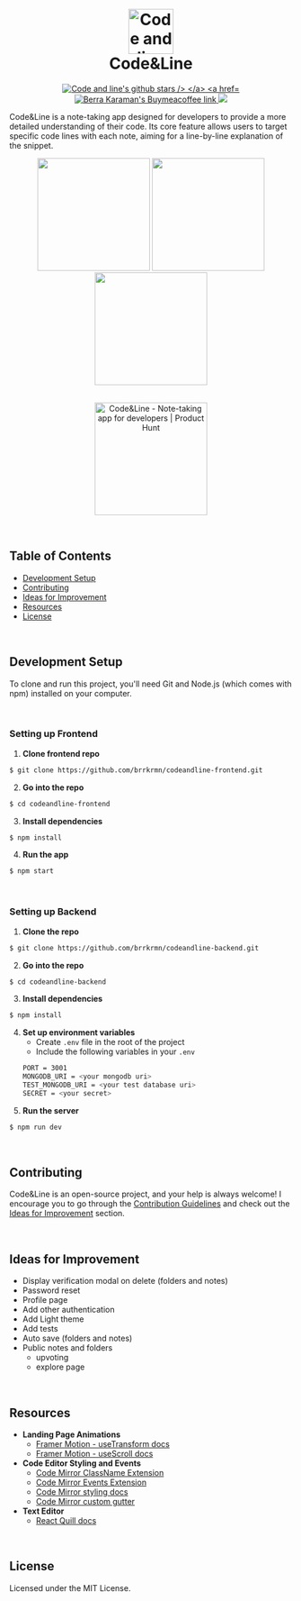 <h1 align="center">
  <br>
  <img src="https://github.com/brrkrmn/codeandline-frontend/assets/92817363/8f78f2bc-25e8-49eb-a614-b8232cf76bd4" alt="Code and line logo" width="80">
  <br>
  Code&Line
  <br>
</h1>

<p align="center">
  <a href="https://github.com/brrkrmn/codeandline-backend/stargazers">
    <img src="https://img.shields.io/github/stars/brrkrmn/codeandline-backend" alt="Code and line's github stars />
  </a>
  <a href="https://buymeacoffee.com/berrakaraman">
    <img src="https://img.shields.io/badge/Buy%20me%20a%20coffee-048754?logo=buymeacoffee" alt="Berra Karaman's Buymeacoffee link" />
  </a>
  <a>
    <img src="https://vercelbadge.vercel.app/api/brrkrmn/codeandline-frontend?style=plastic" />
  </a>
</p>

Code&Line is a note-taking app designed for developers to provide a more detailed understanding of their code. Its core feature allows users to target specific code lines with each note, aiming for a line-by-line explanation of the snippet.

<div align="center">
  <img width="200" src="https://github.com/brrkrmn/codeandline-frontend/assets/92817363/a6b0fbee-ec57-4af5-93be-ce10a2f07eb9"/>
  <img width="200" src="https://github.com/brrkrmn/codeandline-frontend/assets/92817363/6ec46148-ce1d-4454-a67d-6fa8a24c9e2d"/>
  <img width="200" src="https://github.com/brrkrmn/codeandline-frontend/assets/92817363/976c5909-f5d7-4d53-b6d2-b20fc197321d"/>
</div>
<br>

<p align="center">
  <a href="https://www.producthunt.com/posts/code-line?embed=true&utm_source=badge-featured&utm_medium=badge&utm_souce=badge-code&#0045;line" target="_blank"><img src="https://api.producthunt.com/widgets/embed-image/v1/featured.svg?post_id=458788&theme=light" alt="Code&#0038;Line - Note&#0045;taking&#0032;app&#0032;for&#0032;developers | Product Hunt" width="200" /></a>
</p>

<br>

## Table of Contents
- [Development Setup](#development-setup)
- [Contributing](#contributing)
- [Ideas for Improvement](#ideas-for-improvement)
- [Resources](#resources)
- [License](#license)

<br>

## Development Setup

To clone and run this project, you'll need Git and Node.js (which comes with npm) installed on your computer.

<br>

### Setting up Frontend

1. **Clone frontend repo**
```bash
$ git clone https://github.com/brrkrmn/codeandline-frontend.git
```
2. **Go into the repo**
```bash
$ cd codeandline-frontend
```
3. **Install dependencies**
```bash
$ npm install
```
4. **Run the app**
```bash
$ npm start
```

<br>

### Setting up Backend

1. **Clone the repo**
```bash
$ git clone https://github.com/brrkrmn/codeandline-backend.git
```
2. **Go into the repo**
```bash
$ cd codeandline-backend
```
3. **Install dependencies**
```bash
$ npm install
```
4. **Set up environment variables**
   * Create `.env` file in the root of the project
   * Include the following variables in your `.env`
    ```bash
    PORT = 3001
    MONGODB_URI = <your mongodb uri>
    TEST_MONGODB_URI = <your test database uri>
    SECRET = <your secret>
    ``` 
5. **Run the server**
```bash
$ npm run dev
```

<br>

## Contributing

Code&Line is an open-source project, and your help is always welcome! I encourage you to go through the [Contribution Guidelines](CONTRIBUTING.md) and check out the [Ideas for Improvement](#ideas-for-improvement) section.

<br>

## Ideas for Improvement
- Display verification modal on delete (folders and notes)
- Password reset
- Profile page
- Add other authentication
- Add Light theme
- Add tests
- Auto save (folders and notes)
- Public notes and folders
  - upvoting
  - explore page

<br>

## Resources

* **Landing Page Animations**
  - [Framer Motion - useTransform docs](https://www.framer.com/motion/use-transform/)
  - [Framer Motion - useScroll docs](https://www.framer.com/motion/use-scroll/)
* **Code Editor Styling and Events**
  - [Code Mirror ClassName Extension](https://uiwjs.github.io/react-codemirror/#/extensions/classname)
  - [Code Mirror Events Extension](https://uiwjs.github.io/react-codemirror/#/extensions/classname)
  - [Code Mirror styling docs](https://codemirror.net/examples/styling/)
  - [Code Mirror custom gutter](https://codemirror.net/examples/gutter/)
* **Text Editor**
  - [React Quill docs](https://quilljs.com/docs/quickstart)

<br>

## License

Licensed under the MIT License.
